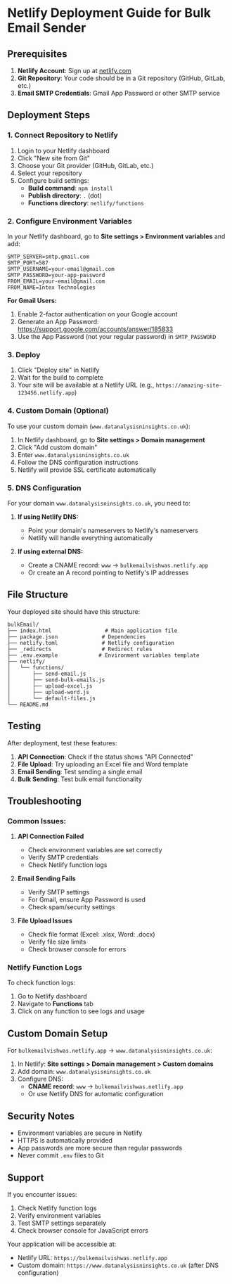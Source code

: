 # Netlify Deployment Guide for Bulk Email Sender

## Prerequisites

1. **Netlify Account**: Sign up at [netlify.com](https://netlify.com)
2. **Git Repository**: Your code should be in a Git repository (GitHub, GitLab, etc.)
3. **Email SMTP Credentials**: Gmail App Password or other SMTP service

## Deployment Steps

### 1. Connect Repository to Netlify

1. Login to your Netlify dashboard
2. Click "New site from Git"
3. Choose your Git provider (GitHub, GitLab, etc.)
4. Select your repository
5. Configure build settings:
   - **Build command**: `npm install`
   - **Publish directory**: `.` (dot)
   - **Functions directory**: `netlify/functions`

### 2. Configure Environment Variables

In your Netlify dashboard, go to **Site settings > Environment variables** and add:

```
SMTP_SERVER=smtp.gmail.com
SMTP_PORT=587
SMTP_USERNAME=your-email@gmail.com
SMTP_PASSWORD=your-app-password
FROM_EMAIL=your-email@gmail.com
FROM_NAME=Intex Technologies
```

**For Gmail Users:**
1. Enable 2-factor authentication on your Google account
2. Generate an App Password: https://support.google.com/accounts/answer/185833
3. Use the App Password (not your regular password) in `SMTP_PASSWORD`

### 3. Deploy

1. Click "Deploy site" in Netlify
2. Wait for the build to complete
3. Your site will be available at a Netlify URL (e.g., `https://amazing-site-123456.netlify.app`)

### 4. Custom Domain (Optional)

To use your custom domain (`www.datanalysisninsights.co.uk`):

1. In Netlify dashboard, go to **Site settings > Domain management**
2. Click "Add custom domain"
3. Enter `www.datanalysisninsights.co.uk`
4. Follow the DNS configuration instructions
5. Netlify will provide SSL certificate automatically

### 5. DNS Configuration

For your domain `www.datanalysisninsights.co.uk`, you need to:

1. **If using Netlify DNS:**
   - Point your domain's nameservers to Netlify's nameservers
   - Netlify will handle everything automatically

2. **If using external DNS:**
   - Create a CNAME record: `www` → `bulkemailvishwas.netlify.app`
   - Or create an A record pointing to Netlify's IP addresses

## File Structure

Your deployed site should have this structure:

```
bulkEmail/
├── index.html                 # Main application file
├── package.json              # Dependencies
├── netlify.toml              # Netlify configuration
├── _redirects                # Redirect rules
├── .env.example             # Environment variables template
├── netlify/
│   └── functions/
│       ├── send-email.js
│       ├── send-bulk-emails.js
│       ├── upload-excel.js
│       ├── upload-word.js
│       └── default-files.js
└── README.md
```

## Testing

After deployment, test these features:

1. **API Connection**: Check if the status shows "API Connected"
2. **File Upload**: Try uploading an Excel file and Word template
3. **Email Sending**: Test sending a single email
4. **Bulk Sending**: Test bulk email functionality

## Troubleshooting

### Common Issues:

1. **API Connection Failed**
   - Check environment variables are set correctly
   - Verify SMTP credentials
   - Check Netlify function logs

2. **Email Sending Fails**
   - Verify SMTP settings
   - For Gmail, ensure App Password is used
   - Check spam/security settings

3. **File Upload Issues**
   - Check file format (Excel: .xlsx, Word: .docx)
   - Verify file size limits
   - Check browser console for errors

### Netlify Function Logs

To check function logs:
1. Go to Netlify dashboard
2. Navigate to **Functions** tab
3. Click on any function to see logs and usage

## Custom Domain Setup

For `bulkemailvishwas.netlify.app` → `www.datanalysisninsights.co.uk`:

1. In Netlify: **Site settings > Domain management > Custom domains**
2. Add domain: `www.datanalysisninsights.co.uk`
3. Configure DNS:
   - **CNAME record**: `www` → `bulkemailvishwas.netlify.app`
   - Or use Netlify DNS for automatic configuration

## Security Notes

- Environment variables are secure in Netlify
- HTTPS is automatically provided
- App passwords are more secure than regular passwords
- Never commit `.env` files to Git

## Support

If you encounter issues:
1. Check Netlify function logs
2. Verify environment variables
3. Test SMTP settings separately
4. Check browser console for JavaScript errors

Your application will be accessible at:
- Netlify URL: `https://bulkemailvishwas.netlify.app`
- Custom domain: `https://www.datanalysisninsights.co.uk` (after DNS configuration)